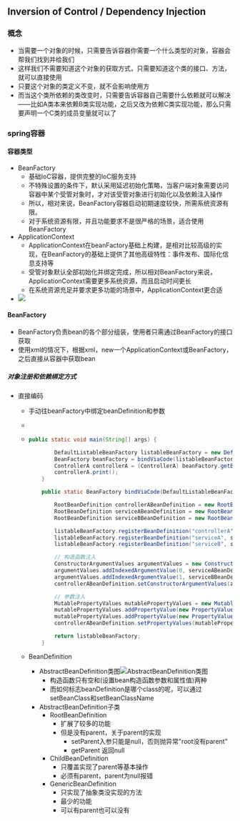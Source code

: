 ## Inversion of Control / Dependency Injection

### 概念

- 当需要一个对象的时候，只需要告诉容器你需要一个什么类型的对象，容器会帮我们找到并给我们
- 这样我们不需要知道这个对象的获取方式，只需要知道这个类的接口、方法，就可以直接使用
- 只要这个对象的类定义不变，就不会影响使用方
- 而当这个类所依赖的类改变时，只需要告诉容器自己需要什么依赖就可以解决——比如A类本来依赖B类实现功能，之后又改为依赖C类实现功能，那么只需要声明一个C类的成员变量就可以了

### spring容器

#### 容器类型

- BeanFactory
  - 基础IoC容器，提供完整的IoC服务支持
  - 不特殊设置的条件下，默认采用延迟初始化策略，当客户端对象需要访问容器中某个受管对象时，才对该受管对象进行初始化以及依赖注入操作
  - 所以，相对来说，BeanFactory容器启动初期速度较快，所需系统资源有限。
  - 对于系统资源有限，并且功能要求不是很严格的场景，适合使用BeanFactory
- ApplicationContext
  - ApplicationContext在beanFactory基础上构建，是相对比较高级的实现，在BeanFactory的基础上提供了其他高级特性：事件发布、国际化信息支持等
  - 受管对象默认全部初始化并绑定完成，所以相对BeanFactory来说，ApplicationContext需要更多系统资源，而且启动时间更长
  - 在系统资源充足并要求更多功能的场景中，ApplicationContext更合适
- ![](../pic/ApplicationContext类图.png)

#### BeanFactory

- BeanFactory负责bean的各个部分组装，使用者只需通过BeanFactory的接口获取
- 使用xml的情况下，根据xml，new一个ApplicationContext或BeanFactory，之后直接从容器中获取bean

##### 对象注册和依赖绑定方式

- 直接编码

  - 手动往beanFactory中绑定beanDefinition和参数

  - 

  - ```java
    public static void main(String[] args) {
    
            DefaultListableBeanFactory listableBeanFactory = new DefaultListableBeanFactory();
            BeanFactory beanFactory = bindViaCode(listableBeanFactory);
            ControllerA controllerA = (ControllerA) beanFactory.getBean("controllerA");
            controllerA.print();
        }
    
        public static BeanFactory bindViaCode(DefaultListableBeanFactory listableBeanFactory) {
    
            RootBeanDefinition controllerABeanDefinition = new RootBeanDefinition(ControllerA.class);
            RootBeanDefinition serviceABeanDefinition = new RootBeanDefinition(ServiceA.class);
            RootBeanDefinition serviceBBeanDefinition = new RootBeanDefinition(ServiceB.class);
    
            listableBeanFactory.registerBeanDefinition("controllerA", controllerABeanDefinition);
            listableBeanFactory.registerBeanDefinition("serviceA", serviceABeanDefinition);
            listableBeanFactory.registerBeanDefinition("serviceB", serviceBBeanDefinition);
    
            // 构造函数注入
            ConstructorArgumentValues argumentValues = new ConstructorArgumentValues();
            argumentValues.addIndexedArgumentValue(0, serviceABeanDefinition);
            argumentValues.addIndexedArgumentValue(1, serviceBBeanDefinition);
            controllerABeanDefinition.setConstructorArgumentValues(argumentValues);
    
            // 参数注入
            MutablePropertyValues mutablePropertyValues = new MutablePropertyValues();
            mutablePropertyValues.addPropertyValue(new PropertyValue("serviceA", serviceABeanDefinition));
            mutablePropertyValues.addPropertyValue(new PropertyValue("serviceB", serviceBBeanDefinition));
            controllerABeanDefinition.setPropertyValues(mutablePropertyValues);
    
            return listableBeanFactory;
        }
    ```

    

  - BeanDefinition

    - AbstractBeanDefinition类图![AbstractBeanDefinition类图](../pic/AbstractBeanDefinition类图.png)
      - 构造函数只有空和(设置bean构造函数参数和属性值)两种
      - 而如何标志beanDefinition是哪个class的呢，可以通过setBeanClass和setBeanClassName
    - AbstractBeanDefinition子类
      - RootBeanDefinition
        - 扩展了较多的功能
        - 但是没有parent，关于parent的实现
          - setParent入参只能是null，否则抛异常"root没有parent"
          - getParent 返回null
      - ChildBeanDefinition
        - 只覆盖实现了parent等基本操作
        - 必须有parent，parent为null报错
      - GenericBeanDefinition
        - 只实现了抽象类没实现的方法
        - 最少的功能
        - 可以有parent也可以没有